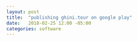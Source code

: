 ```yaml
---
layout: post
title:  "publishing ghini.tour on google play"
date:   2018-02-25 12:00 -05:00
categories: software
---
```


